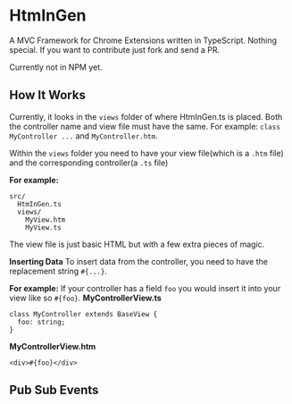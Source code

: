 # HtmInGen
A MVC Framework for Chrome Extensions written in TypeScript. Nothing special. If you want to contribute just fork and send a PR.

Currently not in NPM yet.

## How It Works

Currently, it looks in the `views` folder of where HtmInGen.ts is placed. Both the controller name and view file must have the same. For example: `class MyController ...` and `MyController.htm`.

Within the `views` folder you need to have your view file(which is a `.htm` file) and the corresponding controller(a `.ts` file)

**For example:**
```
src/
  HtmInGen.ts
  views/
    MyView.htm
    MyView.ts
```

The view file is just basic HTML but with a few extra pieces of magic.

**Inserting Data**
To insert data from the controller, you need to have the replacement string `#{...}`.

**For example:**
If your controller has a field `foo` you would insert it into your view like so `#{foo}`.
**MyControllerView.ts**
```
class MyController extends BaseView {
  foo: string;
}
```
**MyControllerView.htm**
```
<div>#{foo}</div>
```

## Pub Sub Events
